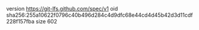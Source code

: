 version https://git-lfs.github.com/spec/v1
oid sha256:255a10622f0796c40b496d284c4d9dfc68e44cd4d45b42d3d11cdf228f157fba
size 602
